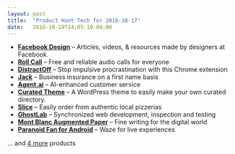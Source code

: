 ```yaml
---
layout: post
title:  "Product Hunt Tech for 2016-10-17"
date:   2016-10-18T14:05:10-04:00
---
```


* **[Facebook Design](https://www.producthunt.com/tech/facebook-design?utm_campaign=producthunt-api&utm_medium=api&utm_source=Application%3A+Daily+Digest+RSS+%28ID%3A+3202%29)** – Articles, videos, & resources made by designers at Facebook.
* **[Roll Call](https://www.producthunt.com/tech/roll-call?utm_campaign=producthunt-api&utm_medium=api&utm_source=Application%3A+Daily+Digest+RSS+%28ID%3A+3202%29)** – Free and reliable audio calls for everyone
* **[DistractOff](https://www.producthunt.com/tech/distractoff?utm_campaign=producthunt-api&utm_medium=api&utm_source=Application%3A+Daily+Digest+RSS+%28ID%3A+3202%29)** – Stop impulsive procrastination with this Chrome extension
* **[Jack](https://www.producthunt.com/tech/jack-5?utm_campaign=producthunt-api&utm_medium=api&utm_source=Application%3A+Daily+Digest+RSS+%28ID%3A+3202%29)** – Business insurance on a first name basis
* **[Agent.ai](https://www.producthunt.com/tech/agent-ai?utm_campaign=producthunt-api&utm_medium=api&utm_source=Application%3A+Daily+Digest+RSS+%28ID%3A+3202%29)** – AI-enhanced customer service
* **[Curated Theme](https://www.producthunt.com/tech/curated-theme?utm_campaign=producthunt-api&utm_medium=api&utm_source=Application%3A+Daily+Digest+RSS+%28ID%3A+3202%29)** – A WordPress theme to easily make your own curated directory.
* **[Slice](https://www.producthunt.com/tech/slice-2?utm_campaign=producthunt-api&utm_medium=api&utm_source=Application%3A+Daily+Digest+RSS+%28ID%3A+3202%29)** – Easily order from authentic local pizzerias
* **[GhostLab](https://www.producthunt.com/tech/ghostlab?utm_campaign=producthunt-api&utm_medium=api&utm_source=Application%3A+Daily+Digest+RSS+%28ID%3A+3202%29)** – Synchronized web development, inspection and testing
* **[Mont Blanc Augmented Paper](https://www.producthunt.com/tech/mont-blanc-augmented-paper?utm_campaign=producthunt-api&utm_medium=api&utm_source=Application%3A+Daily+Digest+RSS+%28ID%3A+3202%29)** – Fine writing for the digital world
* **[Paranoid Fan for Android](https://www.producthunt.com/tech/paranoid-fan-for-android?utm_campaign=producthunt-api&utm_medium=api&utm_source=Application%3A+Daily+Digest+RSS+%28ID%3A+3202%29)** – Waze for live experiences

… and [4 more](https://www.producthunt.com/tech) products